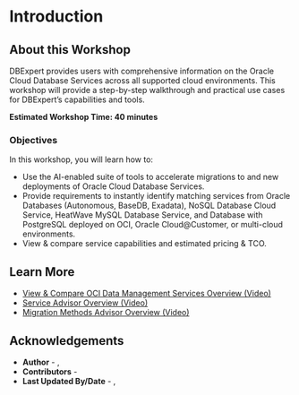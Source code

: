# Introduction

## About this Workshop

DBExpert provides users with comprehensive information on the Oracle Cloud Database Services across all supported cloud environments. This workshop will provide a step-by-step walkthrough and practical use cases for DBExpert’s capabilities and tools.

**Estimated Workshop Time:  40 minutes** 

### **Objectives**

In this workshop, you will learn how to:
* Use the AI-enabled suite of tools to accelerate migrations to and new deployments of Oracle Cloud Database Services.
* Provide requirements to instantly identify matching services from Oracle Databases (Autonomous, BaseDB, Exadata), NoSQL Database Cloud Service, HeatWave MySQL Database Service, and Database with PostgreSQL deployed on OCI, Oracle Cloud@Customer, or multi-cloud environments.
* View & compare service capabilities and estimated pricing & TCO.


## Learn More

* [View & Compare OCI Data Management Services Overview (Video)](https://videohub.oracle.com/media/1_5a9man1g "View & Compare OCI Data Management Services Overview (Video)")
* [Service Advisor Overview (Video)](https://videohub.oracle.com/media/1_0klpfez6 "Service Advisor Overview (Video)")
* [Migration Methods Advisor Overview (Video)](https://videohub.oracle.com/media/1_xko1jfib "Migration Methods Advisor Overview (Video)")

## Acknowledgements
* **Author** - [](var:author_names), [](var:group_name)
* **Contributors** -  [](var:contributors_names)
* **Last Updated By/Date** - [](var:author_names), [](var:last_updated)
